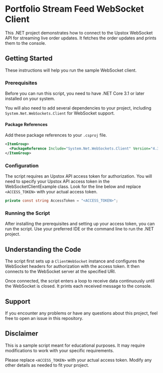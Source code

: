 
# Portfolio Stream Feed WebSocket Client

This .NET project demonstrates how to connect to the Upstox WebSocket API for streaming live order updates. It fetches the order updates and prints them to the console.

## Getting Started

These instructions will help you run the sample WebSocket client.

### Prerequisites

Before you can run this script, you need to have .NET Core 3.1 or later installed on your system.

You will also need to add several dependencies to your project, including `System.Net.WebSockets.Client` for WebSocket support.

#### Package References

Add these package references to your `.csproj` file.

```xml
<ItemGroup>
  <PackageReference Include="System.Net.WebSockets.Client" Version="4.3.2" />
</ItemGroup>
```

### Configuration

The script requires an Upstox API access token for authorization. You will need to specify your Upstox API access token in the WebSocketClientExample class. Look for the line below and replace `<ACCESS_TOKEN>` with your actual access token.

```csharp
private const string AccessToken = "<ACCESS_TOKEN>";
```

### Running the Script

After installing the prerequisites and setting up your access token, you can run the script. Use your preferred IDE or the command line to run the .NET project.

## Understanding the Code

The script first sets up a `ClientWebSocket` instance and configures the WebSocket headers for authorization with the access token. It then connects to the WebSocket server at the specified URI.

Once connected, the script enters a loop to receive data continuously until the WebSocket is closed. It prints each received message to the console.

## Support

If you encounter any problems or have any questions about this project, feel free to open an issue in this repository.

## Disclaimer

This is a sample script meant for educational purposes. It may require modifications to work with your specific requirements.

Please replace `<ACCESS_TOKEN>` with your actual access token. Modify any other details as needed to fit your project.
